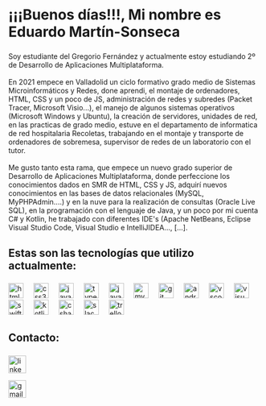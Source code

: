 <h1 align="left">¡¡¡Buenos días!!!, Mi nombre es Eduardo Martín-Sonseca</h1>

###

<p align="left">Soy estudiante del Gregorio Fernández y actualmente estoy estudiando 2º de Desarrollo de Aplicaciones Multiplataforma.<br><br>En 2021 empece en Valladolid un ciclo formativo grado medio de Sistemas Microinformáticos y Redes, done aprendi, el montaje de ordenadores, HTML, CSS y un poco de JS, administración de redes y subredes (Packet Tracer, Microsoft Visio...), el manejo de algunos sistemas operativos (Microsoft Windows y Ubuntu), la creación de servidores, unidades de red, en las practicas de grado medio, estuve en el departamento de informatica de red hospitalaria Recoletas, trabajando en el montaje y transporte de ordenadores de sobremesa, supervisor de redes de un laboratorio con el tutor.<br><br>Me gusto tanto esta rama, que empece un nuevo grado superior de Desarrollo de Aplicaciones Multiplataforma, donde perfeccione los conocimientos dados en SMR de HTML, CSS y JS, adquirí nuevos conocimientos en las bases de datos relacionales (MySQL, MyPHPAdmin....) y en la nuve para la realización de consultas (Oracle Live SQL), en la programación con el lenguaje de Java, y un poco por mi cuenta C# y Kotlin, he trabajado con diferentes IDE's (Apache NetBeans, Eclipse Visual Studio Code, Visual Studio e IntelliJIDEA..., [...].</p>

###

<h2 align="left">Estas son las tecnologías que utilizo actualmente:</h2>

###

<div align="left">
  <img src="https://developer.mozilla.org/es/docs/Learn/Getting_started_with_the_web/HTML_basics" height="30" alt="html5 logo"  />
  <img width="12" />
  <img src="https://developer.mozilla.org/es/docs/Learn/CSS/First_steps/What_is_CSS" height="30" alt="css3 logo"  />
  <img width="12" />
  <img src="https://developer.mozilla.org/es/docs/Learn/JavaScript/First_steps/What_is_JavaScript" height="30" alt="javascript logo"  />
  <img width="12" />
  <img src="https://www.typescriptlang.org/" height="30" alt="typescript logo"  />
  <img width="12" />
  <img src="https://www.java.com/es/download/help/whatis_java.html" height="30" alt="java logo"  />
  <img width="12" />
  <img src="https://desarrolloweb.com/home/mysql" height="30" alt="mysql logo"  />
  <img width="12" />
  <img src="https://git-scm.com/" height="30" alt="git logo"  />
  <img width="12" />
  <img src="https://developer.android.com/studio/intro?hl=es-419" height="30" alt="androidstudio logo"  />
  <img width="12" />
  <img src="https://code.visualstudio.com/docs" height="30" alt="vscode logo"  />
  <img width="12" />
  <img src="https://learn.microsoft.com/es-es/visualstudio/get-started/visual-studio-ide?view=vs-2022" height="30" alt="visualstudio logo"  />
  <img width="12" />
  <img src="https://www.apple.com/es/swift/" height="30" alt="swift logo"  />
  <img width="12" />
  <img src="https://developer.android.com/kotlin/overview?hl=es-419" height="30" alt="kotlin logo"  />
  <img width="12" />
  <img src="https://learn.microsoft.com/es-es/dotnet/csharp/tour-of-csharp/" height="30" alt="csharp logo"  />
  <img width="12" />
  <img src="https://slack.com/intl/es-es/help/articles/115004071768-%C2%BFQu%C3%A9-es-Slack-" height="30" alt="slack logo"  />
  <img width="12" />
  <img src="https://developer.atlassian.com/cloud/trello/" height="30" alt="trello logo"  />
</div>

###

<h2 align="left">Contacto:</h2>

###
<a href="https://www.linkedin.com/in/eduardo-mart%C3%ADn-sonseca-b337281ab/" target="_blank"></a>
  <img src="https://img.shields.io/static/v1?message=LinkedIn&logo=linkedin&label=&color=0077B5&logoColor=white&labelColor=&style=for-the-badge" height="35" alt="linkedin logo"/>


<a href="mailto:martinsonsecaeduardo@gmail.com" target="_blank"></a>
  <img src="https://img.shields.io/static/v1?message=Gmail&logo=gmail&label=&color=D14836&logoColor=white&labelColor=&style=for-the-badge" height="35" alt="gmail logo"/>


    
